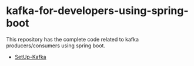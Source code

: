 # kafka-for-developers-using-spring-boot

This repository has the complete code related to kafka producers/consumers using spring boot.



- [SetUp-Kafka](https://github.com/dilipsundarraj1/kafka-for-developers-using-spring-boot/blob/master/SetUpKafka.md)
